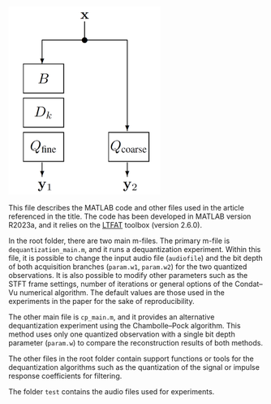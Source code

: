 <img src="figs/sshot.png" width="300px">

This file describes the MATLAB code and other files used in the article referenced in the title.
The code has been developed in MATLAB version R2023a, and it relies on the [LTFAT](https://github.com/ltfat/ltfat/releases/tag/v2.6.0) toolbox (version 2.6.0).

In the root folder, there are two main m-files. The primary m-file is `dequantization_main.m`, and it runs a dequantization experiment.
Within this file, it is possible to change the input audio file (`audiofile`) and the bit depth of both acquisition branches (`param.w1`, `param.w2`) for the two quantized observations.
It is also possible to modify other parameters such as the STFT frame settings, number of iterations or general options of the Condat–Vu numerical algorithm.
The default values are those used in the experiments in the paper for the sake of reproducibility.

The other main file is `cp_main.m`, and it provides an alternative dequantization experiment using the Chambolle–Pock algorithm.
This method uses only one quantized observation with a single bit depth parameter (`param.w`) to compare the reconstruction results of both methods. 

The other files in the root folder contain support functions or tools for the dequantization algorithms such as the quantization of the signal or impulse response coefficients for filtering. 

The folder `test` contains the audio files used for experiments.

